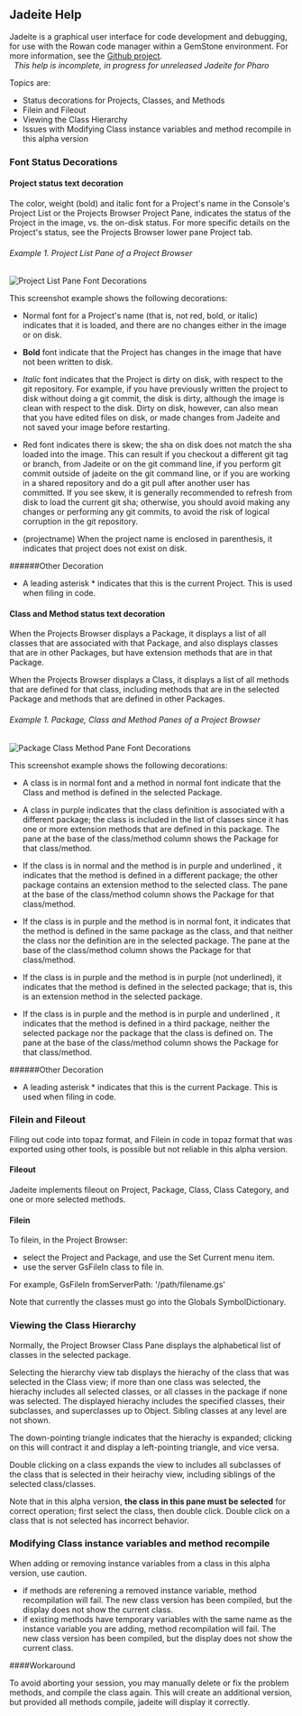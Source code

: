 ﻿## Jadeite Help  

Jadeite is a graphical user interface for code development and debugging, for use with the Rowan code manager within a GemStone environment. For more information, see the [Github project](https://github.com/GemTalk/JadeiteForPharo).  
 
_This help is incomplete, in progress for unreleased Jadeite for Pharo_  
  
 Topics are: 
*   Status decorations for Projects, Classes, and Methods
*   Filein and Fileout
*   Viewing the Class Hierarchy
*   Issues with Modifying Class instance variables and method recompile in this alpha version

### Font Status Decorations

#### Project status text decoration

The color, weight (bold) and italic font for a Project's name in the Console's Project List or the Projects Browser Project Pane, indicates the status of the Project in the image, vs. the on-disk status.  For more specific details on the Project's status, see the  Projects Browser lower pane Project tab.

###### Example 1. Project List Pane of a Project Browser  

   ![Project List Pane Font Decorations](http://downloads.gemtalksystems.com/docs/Other/JfP/ProjectDecorationsJfP.jpg)

This screenshot example shows the following decorations:

*   Normal font for a Project's name (that is, not red, bold, or italic) indicates that it is loaded, and there are no changes either in the image or on disk.    
     
*   **Bold** font indicate that the Project has changes in the image that have not been written to disk.    
     
*   *Italic* font indicates that the Project is dirty on disk, with respect to the git repository. For example, if you have previously written the project to disk without doing a git commit, the disk is dirty, although the image is clean with respect to the disk. Dirty on disk, however, can also mean that you have edited files on disk, or made changes from Jadeite and not saved your image before restarting.     
     
*   Red font indicates there is skew; the sha on disk does not match the sha loaded into the image. This can result if you checkout a different git tag or branch, from Jadeite or on the git command line, if you perform git commit outside of jadeite on the git command line, or if you are working in a shared repository and do a git pull after another user has committed. If you see skew, it is generally recommended to refresh from disk to load the current git sha; otherwise, you should avoid making any changes or performing any git commits, to avoid the risk of logical corruption in the git repository.    
      
*   (projectname) When the project name is enclosed in parenthesis, it indicates that project does not exist on disk.    

######Other Decoration
*   A leading asterisk * indicates that this is the current Project.  This is used when filing in code.

#### Class and Method status text decoration

When the Projects Browser displays a Package, it displays a list of all classes that are associated with that Package, and also displays classes that are in other Packages, but have extension methods that are in that Package.

When the Projects Browser displays a Class, it displays a list of all methods that are defined for that class, including methods that are in the selected Package and methods that are defined in other Packages.

###### Example 1. Package, Class and Method Panes of a Project Browser  

   ![Package Class Method Pane Font Decorations](http://downloads.gemtalksystems.com/docs/Other/JfP/MethodDecorationsJfP.jpg)

This screenshot example shows the following decorations:

*   A class is in normal font and a method in normal font indicate that the Class and method is defined in the selected Package.     
     
*   A class in purple indicates that the class definition is associated with a different package; the class is included in the list of classes since it has one or more extension methods that are defined in this package. The pane at the base of the class/method column shows the Package for that class/method.       
     
*   If the class is in normal and the method is in purple and underlined , it indicates that the method is defined in a different package; the other package contains an extension method to the selected class.  The pane at the base of the class/method column shows the Package for that class/method.       
     
*   If the class is in purple and the method is in normal font, it indicates that the method is defined in the same package as the class, and that neither the class nor the definition are in the selected package. The pane at the base of the class/method column shows the Package for that class/method.      
          
*   If the class is in purple and the method is in purple (not underlined), it indicates that the method is defined in the selected package; that is, this is an extension method in the selected package.    
       
*   If the class is in purple and the method is in purple and underlined , it indicates that the method is defined in a third package, neither the selected package nor the package that the class is defined on. The pane at the base of the class/method column shows the Package for that class/method.         

######Other Decoration
*   A leading asterisk * indicates that this is the current Package.  This is used when filing in code.

### Filein and Fileout

Filing out code into topaz format, and Filein in code in topaz format that was exported using other tools, is possible but not reliable in this alpha version. 

#### Fileout

Jadeite implements fileout on Project, Package, Class, Class Category, and one or more selected methods.

#### Filein

To filein, in the Project Browser:
*   select the Project and Package, and use the Set Current menu item. 
*   use the server GsFileIn class to file in.  

For example,
   GsFileIn fromServerPath: '/path/filename.gs'

Note that currently the classes must go into the Globals SymbolDictionary.

### Viewing the Class Hierarchy

Normally, the Project Browser Class Pane displays the alphabetical list of classes in the selected package. 

Selecting the hierarchy view tab displays the hierachy of the class that was selected in the Class view; if more than one class was selected, the hierachy includes all selected classes, or all classes in the package if none was selected.  The displayed hierachy includes the specified classes, their subclasses, and superclasses up to Object. Sibling classes at any level are not shown.

The down-pointing triangle indicates that the hierachy is expanded; clicking on this will contract it and display a left-pointing triangle, and vice versa.  

Double clicking on a class expands the view to includes all subclasses of the class that is selected in their heirachy view, including siblings of the selected class/classes. 

Note that in this alpha version, **the class in this pane must be selected** for correct operation; first select the class, then double click. Double click on a class that is not selected has incorrect behavior.

### Modifying Class instance variables and method recompile

When adding or removing instance variables from a class in this alpha version, use caution.
*   if methods are referening a removed instance variable, method recompilation will fail.  The new class version has been compiled, but the display does not show the current class.  
*   if existing methods have temporary variables with the same name as the instance variable you are adding, method recompilation will fail.  The new class version has been compiled, but the display does not show the current class.  

####Workaround

To avoid aborting your session, you may manually delete or fix the problem methods, and compile the class again.  This will create an additional version, but provided all methods compile, jadeite will display it correctly.



